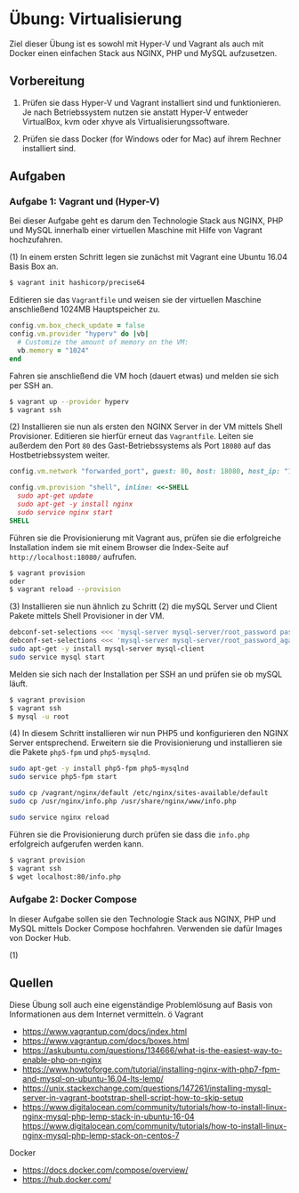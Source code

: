 # Übung: Virtualisierung

Ziel dieser Übung ist es sowohl mit Hyper-V und Vagrant als auch mit Docker einen einfachen Stack
aus NGINX, PHP und MySQL aufzusetzen.

## Vorbereitung

1. Prüfen sie dass Hyper-V und Vagrant installiert sind und funktionieren. Je nach Betriebssystem nutzen
sie anstatt Hyper-V entweder VirtualBox, kvm oder xhyve als Virtualisierungssoftware.

2. Prüfen sie dass Docker (for Windows oder for Mac) auf ihrem Rechner installiert sind.


## Aufgaben

### Aufgabe 1: Vagrant und (Hyper-V)

Bei dieser Aufgabe geht es darum den Technologie Stack aus NGINX, PHP und MySQL innerhalb einer virtuellen Maschine
mit Hilfe von Vagrant hochzufahren.

(1) In einem ersten Schritt legen sie zunächst mit Vagrant eine Ubuntu 16.04 Basis Box an.

```bash
$ vagrant init hashicorp/precise64
```

Editieren sie das `Vagrantfile` und weisen sie der virtuellen Maschine anschließend 1024MB Hauptspeicher zu.
```ruby
config.vm.box_check_update = false
config.vm.provider "hyperv" do |vb|
  # Customize the amount of memory on the VM:
  vb.memory = "1024"
end
```

Fahren sie anschließend die VM hoch (dauert etwas) und melden sie sich per SSH an.

```bash
$ vagrant up --provider hyperv
$ vagrant ssh
```

(2) Installieren sie nun als ersten den NGINX Server in der VM mittels Shell Provisioner. Editieren sie hierfür
erneut das `Vagrantfile`. Leiten sie außerdem den Port `80` des Gast-Betriebssystems als Port `18080` auf das
Hostbetriebssystem weiter.

```ruby
config.vm.network "forwarded_port", guest: 80, host: 18080, host_ip: "127.0.0.1"

config.vm.provision "shell", inline: <<-SHELL
  sudo apt-get update
  sudo apt-get -y install nginx
  sudo service nginx start
SHELL
```

Führen sie die Provisionierung mit Vagrant aus, prüfen sie die erfolgreiche Installation indem sie mit einem Browser
die Index-Seite auf `http://localhost:18080/` aufrufen.

```bash
$ vagrant provision
oder
$ vagrant reload --provision
```

(3) Installieren sie nun ähnlich zu Schritt (2) die mySQL Server und Client Pakete mittels Shell Provisioner in der VM.

```bash
debconf-set-selections <<< 'mysql-server mysql-server/root_password password secret'
debconf-set-selections <<< 'mysql-server mysql-server/root_password_again password secret'
sudo apt-get -y install mysql-server mysql-client
sudo service mysql start
```

Melden sie sich nach der Installation per SSH an und prüfen sie ob mySQL läuft.
```bash
$ vagrant provision
$ vagrant ssh
$ mysql -u root
```

(4) In diesem Schritt installieren wir nun PHP5 und konfigurieren den NGINX Server entsprechend. Erweitern sie die
Provisionierung und installieren sie die Pakete `php5-fpm` und `php5-mysqlnd`.

```bash
sudo apt-get -y install php5-fpm php5-mysqlnd
sudo service php5-fpm start

sudo cp /vagrant/nginx/default /etc/nginx/sites-available/default
sudo cp /usr/nginx/info.php /usr/share/nginx/www/info.php

sudo service nginx reload
```

Führen sie die Provisionierung durch prüfen sie dass die `info.php` erfolgreich aufgerufen werden kann.

```bash
$ vagrant provision
$ vagrant ssh
$ wget localhost:80/info.php
```


### Aufgabe 2: Docker Compose

In dieser Aufgabe sollen sie den Technologie Stack aus NGINX, PHP und MySQL mittels Docker Compose hochfahren.
Verwenden sie dafür Images von Docker Hub.

(1)

## Quellen
Diese Übung soll auch eine eigenständige Problemlösung auf Basis von Informationen aus dem Internet vermitteln.
ö
Vagrant
* https://www.vagrantup.com/docs/index.html
* https://www.vagrantup.com/docs/boxes.html
* https://askubuntu.com/questions/134666/what-is-the-easiest-way-to-enable-php-on-nginx
* https://www.howtoforge.com/tutorial/installing-nginx-with-php7-fpm-and-mysql-on-ubuntu-16.04-lts-lemp/
* https://unix.stackexchange.com/questions/147261/installing-mysql-server-in-vagrant-bootstrap-shell-script-how-to-skip-setup
* https://www.digitalocean.com/community/tutorials/how-to-install-linux-nginx-mysql-php-lemp-stack-in-ubuntu-16-04
https://www.digitalocean.com/community/tutorials/how-to-install-linux-nginx-mysql-php-lemp-stack-on-centos-7

Docker
* https://docs.docker.com/compose/overview/
* https://hub.docker.com/
